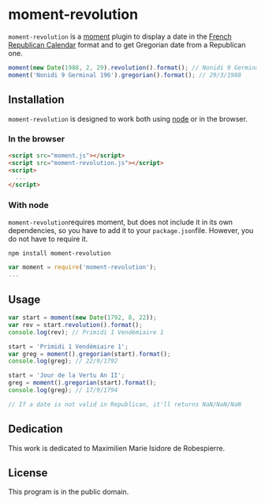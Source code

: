 # moment-revolution

`moment-revolution` is a [moment](http://momentjs.com) plugin to display a date in the [French Republican Calendar](http://en.wikipedia.org/wiki/French_Republican_Calendar) format and to get Gregorian date from a Republican one.

```js
moment(new Date(1988, 2, 29).revolution().format(); // Nonidi 9 Germinal 196
moment('Nonidi 9 Germinal 196').gregorian().format(); // 29/3/1988
```

## Installation

`moment-revolution` is designed to work both using [node](http://nodejs.org) or in the browser.

### In the browser

```html
<script src="moment.js"></script>
<script src="moment-revolution.js"></script>
<script>
  ...
</script>
```

### With node
`moment-revolution`requires moment, but does not include it in its own dependencies, so you have to add it to your `package.json`file. However, you do not have to require it.

`npm install moment-revolution`

```js
var moment = require('moment-revolution');
...
```

## Usage
```js
var start = moment(new Date(1792, 8, 22));
var rev = start.revolution().format();
console.log(rev); // Primidi 1 Vendémiaire 1

start = 'Primidi 1 Vendémiaire 1';
var greg = moment().gregorian(start).format();
console.log(greg); // 22/9/1792

start = 'Jour de la Vertu An II';
greg = moment().gregorian(start).format();
console.log(greg); // 17/9/1794

// If a date is not valid in Republican, it'll returns NaN/NaN/NaN

```

## Dedication

This work is dedicated to Maximilien Marie Isidore de Robespierre.

## License

This program is in the public domain.
